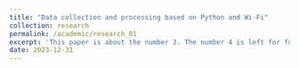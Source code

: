 ```yaml
---
title: "Data collection and processing based on Python and Wi-Fi"
collection: research
permalink: /academic/research_01
excerpt: 'This paper is about the number 3. The number 4 is left for future work.'
date: 2023-12-31
---
```

